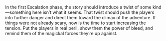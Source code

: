In the first Escalation phase, the story should introduce a twist of some kind—something here isn’t what it seems. That twist should push the players into further danger and direct them toward the climax of the adventure. If things were not already scary, now is the time to start increasing the tension. Put the players in real peril, show them the power of bleed, and remind them of the magickal forces they’re up against.